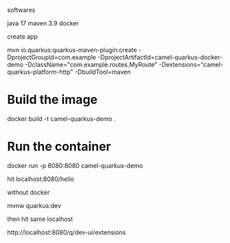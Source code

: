 softwares

java 17
maven 3.9
docker

create app

mvn io.quarkus:quarkus-maven-plugin:create -DprojectGroupId=com.example -DprojectArtifactId=camel-quarkus-docker-demo -DclassName="com.example.routes.MyRoute" -Dextensions="camel-quarkus-platform-http" -DbuildTool=maven

# Build the image
docker build -t camel-quarkus-demo .

# Run the container
docker run -p 8080:8080 camel-quarkus-demo

hit localhost:8080/hello

without docker

mvnw quarkus:dev

then hit same localhost

http://localhost:8080/q/dev-ui/extensions